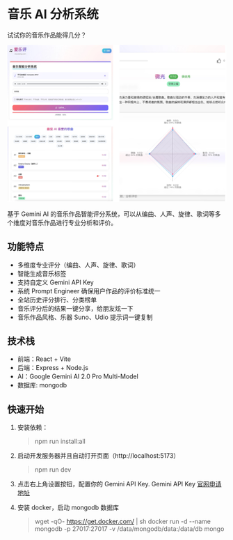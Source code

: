 # 音乐 AI 分析系统

试试你的音乐作品能得几分？

![软件截图](https://github.com/alex2wong/how-is-your-song/blob/main/how-is-your-song-screen0.jpg?raw=true)

基于 Gemini AI 的音乐作品智能评分系统，可以从编曲、人声、旋律、歌词等多个维度对音乐作品进行专业分析和评价。

## 功能特点

- 多维度专业评分（编曲、人声、旋律、歌词）
- 智能生成音乐标签
- 支持自定义 Gemini API Key
- 系统 Prompt Engineer 确保用户作品的评价标准统一
- 全站历史评分排行、分类榜单
- 音乐评分后的结果一键分享，给朋友炫一下
- 音乐作品风格、乐器 Suno、Udio 提示词一键复制

## 技术栈

- 前端：React + Vite
- 后端：Express + Node.js
- AI：Google Gemini AI 2.0 Pro Multi-Model
- 数据库: mongodb

## 快速开始

1. 安装依赖：

   > npm run install:all

2. 启动开发服务器并且自动打开页面（http://localhost:5173）

   > npm run dev

3. 点击右上角设置按钮，配置你的 Gemini API Key.
   Gemini API Key [官网申请地址](https://aistudio.google.com/apikey)

4. 安装 docker，启动 mongodb 数据库
   > wget -qO- https://get.docker.com/ | sh
   > docker run -d --name mongodb -p 27017:27017 -v /data/mongodb/data:/data/db mongo
